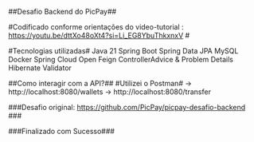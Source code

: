 ##Desafio Backend do PicPay##



#Codificado conforme orientações do video-tutorial :
https://youtu.be/dttXo48oXt4?si=Li_EG8YbuThkxnxV #


#Tecnologias utilizadas#
Java 21
Spring Boot
Spring Data JPA
MySQL
Docker
Spring Cloud Open Feign
ControllerAdvice & Problem Details
Hibernate Validator


##Como interagir com a API?##
#Utilizei o Postman#
-> http://localhost:8080/wallets
-> http://localhost:8080/transfer


###Desafio original: 
https://github.com/PicPay/picpay-desafio-backend ###



###Finalizado com Sucesso###
